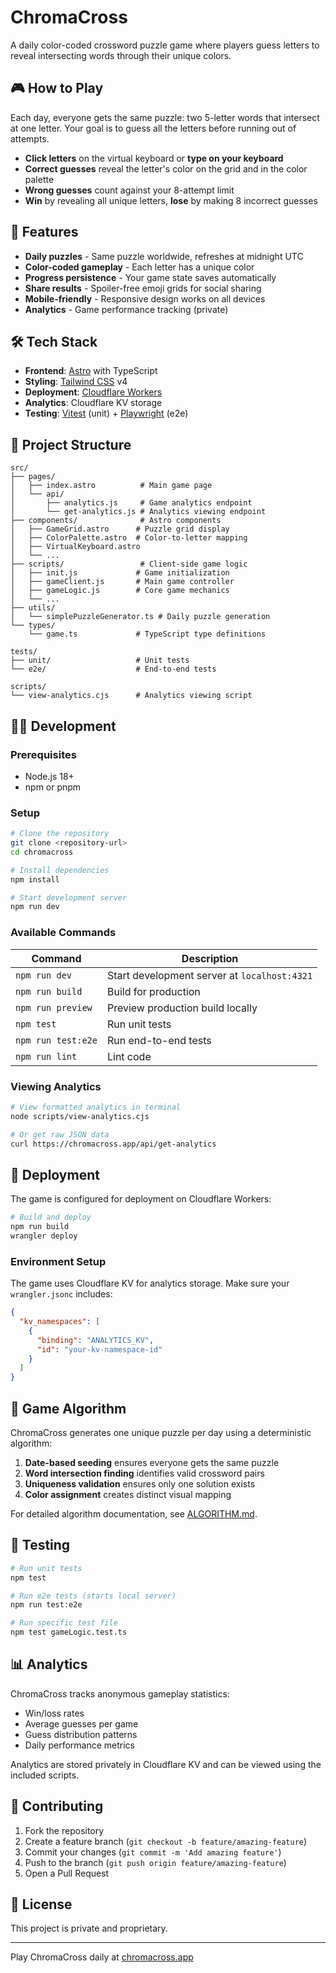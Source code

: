 # ChromaCross

A daily color-coded crossword puzzle game where players guess letters to reveal intersecting words through their unique colors.

## 🎮 How to Play

Each day, everyone gets the same puzzle: two 5-letter words that intersect at one letter. Your goal is to guess all the letters before running out of attempts.

- **Click letters** on the virtual keyboard or **type on your keyboard**
- **Correct guesses** reveal the letter's color on the grid and in the color palette
- **Wrong guesses** count against your 8-attempt limit
- **Win** by revealing all unique letters, **lose** by making 8 incorrect guesses

## 🚀 Features

- **Daily puzzles** - Same puzzle worldwide, refreshes at midnight UTC
- **Color-coded gameplay** - Each letter has a unique color
- **Progress persistence** - Your game state saves automatically
- **Share results** - Spoiler-free emoji grids for social sharing
- **Mobile-friendly** - Responsive design works on all devices
- **Analytics** - Game performance tracking (private)

## 🛠️ Tech Stack

- **Frontend**: [Astro](https://astro.build/) with TypeScript
- **Styling**: [Tailwind CSS](https://tailwindcss.com/) v4
- **Deployment**: [Cloudflare Workers](https://workers.cloudflare.com/)
- **Analytics**: Cloudflare KV storage
- **Testing**: [Vitest](https://vitest.dev/) (unit) + [Playwright](https://playwright.dev/) (e2e)

## 📁 Project Structure

```
src/
├── pages/
│   ├── index.astro          # Main game page
│   └── api/
│       ├── analytics.js     # Game analytics endpoint
│       └── get-analytics.js # Analytics viewing endpoint
├── components/              # Astro components
│   ├── GameGrid.astro      # Puzzle grid display
│   ├── ColorPalette.astro  # Color-to-letter mapping
│   ├── VirtualKeyboard.astro
│   └── ...
├── scripts/                 # Client-side game logic
│   ├── init.js             # Game initialization
│   ├── gameClient.js       # Main game controller
│   ├── gameLogic.js        # Core game mechanics
│   └── ...
├── utils/
│   └── simplePuzzleGenerator.ts # Daily puzzle generation
└── types/
    └── game.ts             # TypeScript type definitions

tests/
├── unit/                   # Unit tests
└── e2e/                    # End-to-end tests

scripts/
└── view-analytics.cjs      # Analytics viewing script
```

## 🏃‍♂️ Development

### Prerequisites
- Node.js 18+
- npm or pnpm

### Setup

```bash
# Clone the repository
git clone <repository-url>
cd chromacross

# Install dependencies
npm install

# Start development server
npm run dev
```

### Available Commands

| Command | Description |
|---------|-------------|
| `npm run dev` | Start development server at `localhost:4321` |
| `npm run build` | Build for production |
| `npm run preview` | Preview production build locally |
| `npm test` | Run unit tests |
| `npm run test:e2e` | Run end-to-end tests |
| `npm run lint` | Lint code |

### Viewing Analytics

```bash
# View formatted analytics in terminal
node scripts/view-analytics.cjs

# Or get raw JSON data
curl https://chromacross.app/api/get-analytics
```

## 🚀 Deployment

The game is configured for deployment on Cloudflare Workers:

```bash
# Build and deploy
npm run build
wrangler deploy
```

### Environment Setup

The game uses Cloudflare KV for analytics storage. Make sure your `wrangler.jsonc` includes:

```json
{
  "kv_namespaces": [
    {
      "binding": "ANALYTICS_KV",
      "id": "your-kv-namespace-id"
    }
  ]
}
```

## 🎯 Game Algorithm

ChromaCross generates one unique puzzle per day using a deterministic algorithm:

1. **Date-based seeding** ensures everyone gets the same puzzle
2. **Word intersection finding** identifies valid crossword pairs
3. **Uniqueness validation** ensures only one solution exists
4. **Color assignment** creates distinct visual mapping

For detailed algorithm documentation, see [ALGORITHM.md](./ALGORITHM.md).

## 🧪 Testing

```bash
# Run unit tests
npm test

# Run e2e tests (starts local server)
npm run test:e2e

# Run specific test file
npm test gameLogic.test.ts
```

## 📊 Analytics

ChromaCross tracks anonymous gameplay statistics:
- Win/loss rates
- Average guesses per game
- Guess distribution patterns
- Daily performance metrics

Analytics are stored privately in Cloudflare KV and can be viewed using the included scripts.

## 🤝 Contributing

1. Fork the repository
2. Create a feature branch (`git checkout -b feature/amazing-feature`)
3. Commit your changes (`git commit -m 'Add amazing feature'`)
4. Push to the branch (`git push origin feature/amazing-feature`)
5. Open a Pull Request

## 📝 License

This project is private and proprietary.

---

Play ChromaCross daily at [chromacross.app](https://chromacross.app)